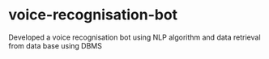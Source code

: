 # voice-recognisation-bot
Developed a voice recognisation bot using NLP algorithm and data retrieval from data base using DBMS
